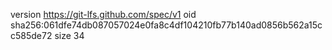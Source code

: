version https://git-lfs.github.com/spec/v1
oid sha256:061dfe74db087057024e0fa8c4df104210fb77b140ad0856b562a15cc585de72
size 34
